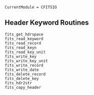 ```@meta
CurrentModule = CFITSIO
```

## Header Keyword Routines

```@docs
fits_get_hdrspace
fits_read_keyword
fits_read_record
fits_read_keyn
fits_read_key_unit
fits_write_key
fits_write_key_unit
fits_write_record
fits_write_date
fits_delete_record
fits_delete_key
fits_hdr2str
fits_copy_header
```

